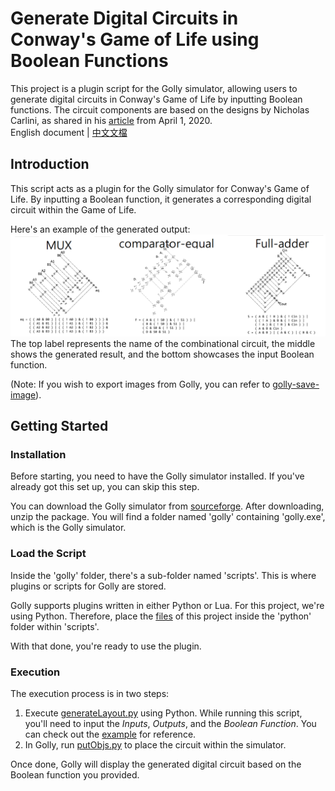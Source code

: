 # Generate Digital Circuits in Conway's Game of Life using Boolean Functions
This project is a plugin script for the Golly simulator, allowing users to generate digital circuits in Conway's Game of Life by inputting Boolean functions. The circuit components are based on the designs by Nicholas Carlini, as shared in his [article](https://nicholas.carlini.com/writing/2020/digital-logic-game-of-life.html) from April 1, 2020.<br>
English document | [中文文檔](README-zh.md)

## Introduction
This script acts as a plugin for the Golly simulator for Conway's Game of Life. By inputting a Boolean function, it generates a corresponding digital circuit within the Game of Life.

Here's an example of the generated output:
![demo](./img/demo-1.png)
The top label represents the name of the combinational circuit, the middle shows the generated result, and the bottom showcases the input Boolean function.

(Note: If you wish to export images from Golly, you can refer to [golly-save-image](https://github.com/rlongdragon/golly-save-image)).

## Getting Started
### Installation
Before starting, you need to have the Golly simulator installed. If you've already got this set up, you can skip this step.

You can download the Golly simulator from [sourceforge](https://sourceforge.net/projects/golly/). After downloading, unzip the package. You will find a folder named 'golly' containing 'golly.exe', which is the Golly simulator.

### Load the Script
Inside the 'golly' folder, there's a sub-folder named 'scripts'. This is where plugins or scripts for Golly are stored. 

Golly supports plugins written in either Python or Lua. For this project, we're using Python. Therefore, place the [files](/src/generate_circuit) of this project inside the 'python' folder within 'scripts'.

With that done, you're ready to use the plugin.

### Execution
The execution process is in two steps:

1. Execute [generateLayout.py](/src/generate_circuit/generateLayout.py) using Python. While running this script, you'll need to input the *Inputs*, *Outputs*, and the *Boolean Function*. You can check out the [example](./Example.txt) for reference.
2. In Golly, run [putObjs.py](/src/generate_circuit/putObjs.py) to place the circuit within the simulator.

Once done, Golly will display the generated digital circuit based on the Boolean function you provided.